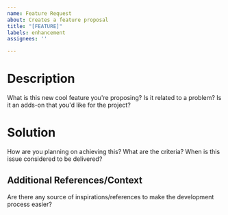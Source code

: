 ```yaml
---
name: Feature Request
about: Creates a feature proposal
title: "[FEATURE]"
labels: enhancement
assignees: ''

---
```


# Description

What is this new cool feature you're proposing? Is it related to a problem? Is it an adds-on that you'd like for the project?

# Solution

How are you planning on achieving this? What are the criteria? When is this issue considered to be delivered?

## Additional References/Context

Are there any source of inspirations/references to make the development process easier?
